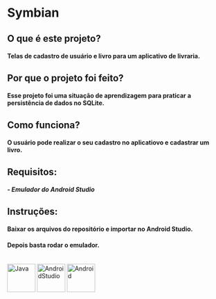# Symbian

##

## O que é este projeto?
#### Telas de cadastro de usuário e livro para um aplicativo de livraria.

## Por que o projeto foi feito?
#### Esse projeto foi uma situação de aprendizagem para praticar a persistência de dados no SQLite.

## Como funciona?
#### O usuário pode realizar o seu cadastro no aplicatiovo e cadastrar um livro.

## Requisitos:
##### - Emulador do Android Studio

## Instruções:
#### Baixar os arquivos do repositório e importar no Android Studio.
#### Depois basta rodar o emulador.

<div style="display: inline_block"><br>
  <img align="center" alt="Java" height="65" width="65" src="https://cdn.jsdelivr.net/gh/devicons/devicon/icons/java/java-original-wordmark.svg"/>
  <img align="center" alt="AndroidStudio" height="65" width="65" src="https://cdn.jsdelivr.net/gh/devicons/devicon/icons/androidstudio/androidstudio-original.svg" />
  <img align="center" alt="Android" height="65" width="65" src="https://cdn.jsdelivr.net/gh/devicons/devicon/icons/android/android-original.svg" />

</div>
